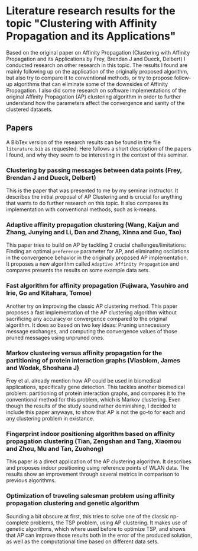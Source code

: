 # Literature research results for the topic "Clustering with Affinity Propagation and its Applications"

Based on the original paper on Affinity Propagation (Clustering with Affinity Propagation and its Applications by Frey, Brendan J and Dueck, Delbert) I conducted research on other research in this topic. The results I found are mainly following up on the application of the originally proposed algorithm, but also try to compare it to conventional methods, or try to propose follow-up algorithms that can eliminate some of the downsides of Affinity Propagation. I also did some research on software implementations of the original Affinity Propagation (AP) clustering algorithm in order to further understand how the parameters affect the convergence and sanity of the clustered datasets.

## Papers

A BibTex version of the research results can be found in the file `literature.bib` as requested. Here follows a short description of the papers I found, and why they seem to be interesting in the context of this seminar.

### Clustering by passing messages between data points (Frey, Brendan J and Dueck, Delbert)

This is the paper that was presented to me by my seminar instructor. It describes the initial proposal of AP Clustering and is crucial for anything that wants to do further research on this topic. It also compares its implementation with conventional methods, such as k-means.

### Adaptive affinity propagation clustering (Wang, Kaijun and Zhang, Junying and Li, Dan and Zhang, Xinna and Guo, Tao)

This paper tries to build on AP by tackling 2 crucial challenges/limitations: Finding an optimal `preference` parameter for AP, and eliminating oscilations in the convergence behavior in the originally proposed AP implementation. It proposes a new algorithm called `Adaptive Affinity Propagation` and compares presents the results on some example data sets.

### Fast algorithm for affinity propagation (Fujiwara, Yasuhiro and Irie, Go and Kitahara, Tomoe)

Another try on improving the classic AP clustering method. This paper proposes a fast implementation of the AP clustering algorithm without sacrificing any accuracy or convergence compared to the original algorithm. It does so based on two key ideas: Pruning unnecessary message exchanges, and computing the convergence values of those pruned messages using unpruned ones.

### Markov clustering versus affinity propagation for the partitioning of protein interaction graphs (Vlasblom, James and Wodak, Shoshana J)

Frey et al. already mention how AP could be used in biomedical applications, specifically gene detection. This tackles another biomedical problem: partitioning of protein interaction graphs, and compares it to the conventional method for this problem, which is Markov clustering. Even though the results of the study sound rather deminishing, I decided to include this paper anyways, to show that AP is not the go-to for each and any clustering problem in existance.

### Fingerprint indoor positioning algorithm based on affinity propagation clustering (Tian, Zengshan and Tang, Xiaomou and Zhou, Mu and Tan, Zuohong)

This paper is a direct application of the AP clustering algorithm. It describes and proposes indoor positioning using reference points of WLAN data. The results show an improvement through several metrics in comparison to previous algorithms.

### Optimization of traveling salesman problem using affinity propagation clustering and genetic algorithm

Sounding a bit obscure at first, this tries to solve one of the classic np-complete problems, the TSP problem, using AP clustering. It makes use of genetic algorithms, which where used before to optimize TSP, and shows that AP can improve those results both in the error of the produced solution, as well as the computational time based on different data sets.

